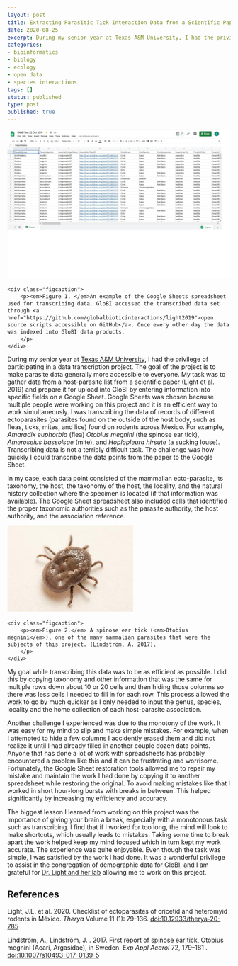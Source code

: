 ```yaml
---
layout: post
title: Extracting Parasitic Tick Interaction Data from a Scientific Paper using Google Sheets
date: 2020-08-25
excerpt: During my senior year at Texas A&M University, I had the privilege of participating in a data transcription project. The goal of the project is to make parasite data generally more accessible to everyone. My task was to gather data from a host-parasite list from a scientific paper (Light et al. 2019) and prepare it for upload into GloBI by entering information into specific fields on a Google Sheet.
categories:
- bioinformatics
- biology
- ecology
- open data
- species interactions
tags: []
status: published
type: post
published: true
---
```


<div class="figure figure-globi left">
    <a href="https://docs.google.com/spreadsheets/u/0/d/1FoGhyDoPlPa7FHyUZO8VEvLdLkoJB84H2f7sgXPFDxY"><img src="/assets/fowler-figure1.jpg" alt="transcribed tick data in Google Sheets"/></a>

    <div class="figcaption">
        <p><em>Figure 1. </em>An example of the Google Sheets spreadsheet used for transcribing data. GloBI accessed the transcribed data set through <a href="https://github.com/globalbioticinteractions/light2019">open source scripts accessible on GitHub</a>. Once every other day the data was indexed into GloBI data products.
        </p>
    </div>
</div>

During my senior year at [Texas A&M University](http://www.tamu.edu/), I had the privilege of participating in a data transcription project. The goal of the project is to make parasite data generally more accessible to everyone. My task was to gather data from a host-parasite list from a scientific paper (Light et al. 2019) and prepare it for upload into GloBI by entering information into specific fields on a Google Sheet. Google Sheets was chosen because multiple people were working on this project and it is an efficient way to work simultaneously. I was transcribing the data of records of different ectoparasites (parasites found on the outside of the host body, such as fleas, ticks, mites, and lice) found on rodents across Mexico. For example, _Amaradix euphorbia_ (flea) _Otobius megnini_ (the spinose ear tick), _Ameroseius bassolsae_ (mite), and _Hoplopleura hirsute_ (a sucking louse). Transcribing data is not a terribly difficult task. The challenge was how quickly I could transcribe the data points from the paper to the Google Sheet. 

In my case, each data point consisted of the mammalian ecto-parasite, its taxonomy, the host, the taxonomy of the host, the locality, and the natural history collection where the specimen is located (if that information was available). The Google Sheet spreadsheet also included cells that identified the proper taxonomic authorities such as the parasite authority, the host authority, and the association reference. 

<div class="figure figure-globi right">
    <a href="https://www.globalbioticinteractions.org/?sourceTaxon=Otobius%20megnini"><img src="/assets/fowler-figure2.jpg" alt="Otobius megnini"/></a>

    <div class="figcaption">
        <p><em>Figure 2.</em> A spinose ear tick (<em>Otobius megnini</em>), one of the many mammalian parasites that were the subjects of this project. (Lindström, A. 2017).
        </p>
    </div>
</div>

My goal while transcribing this data was to be as efficient as possible. I did this by copying taxonomy and other information that was the same for multiple rows down about 10 or 20 cells and then hiding those columns so there was less cells I needed to fill in for each row. This process allowed the work to go by much quicker as I only needed to input the genus, species, locality and the home collection of each host-parasite association. 

Another challenge I experienced was due to the monotony of the work. It was easy for my mind to slip and make simple mistakes. For example, when I attempted to hide a few columns I accidently erased them and did not realize it until I had already filled in another couple dozen data points. Anyone that has done a lot of work with spreadsheets has probably encountered a problem like this and it can be frustrating and worrisome. Fortunately, the Google Sheet restoration tools allowed me to repair my mistake and maintain the work I had done by copying it to another spreadsheet while restoring the original. To avoid making mistakes like that I worked in short hour-long bursts with breaks in between. This helped significantly by increasing my efficiency and accuracy.

The biggest lesson I learned from working on this project was the importance of giving your brain a break, especially with a monotonous task such as transcribing. I find that if I worked for too long, the mind will look to make shortcuts, which usually leads to mistakes. Taking some time to break apart the work helped keep my mind focused which in turn kept my work accurate. The experience was quite enjoyable. Even though the task was simple, I was satisfied by the work I had done. It was a wonderful privilege to assist in the congregation of demographic data for GloBI, and I am grateful for [Dr. Light and her lab](https://www.jessicalight.org/) allowing me to work on this project.


## References

Light, J.E. et al. 2020. Checklist of ectoparasites of cricetid and heteromyid rodents in México. _Therya_ Volume 11 (1): 79-136. [doi:10.12933/therya-20-785](https://doi.org/10.12933/therya-20-785)

Lindström, A., Lindström, J. . 2017. First report of spinose ear tick, Otobius megnini (Acari, Argasidae), in Sweden. _Exp Appl Acarol_ 72, 179–181 . [doi:10.1007/s10493-017-0139-5](https://doi.org/10.1007/s10493-017-0139-5)


